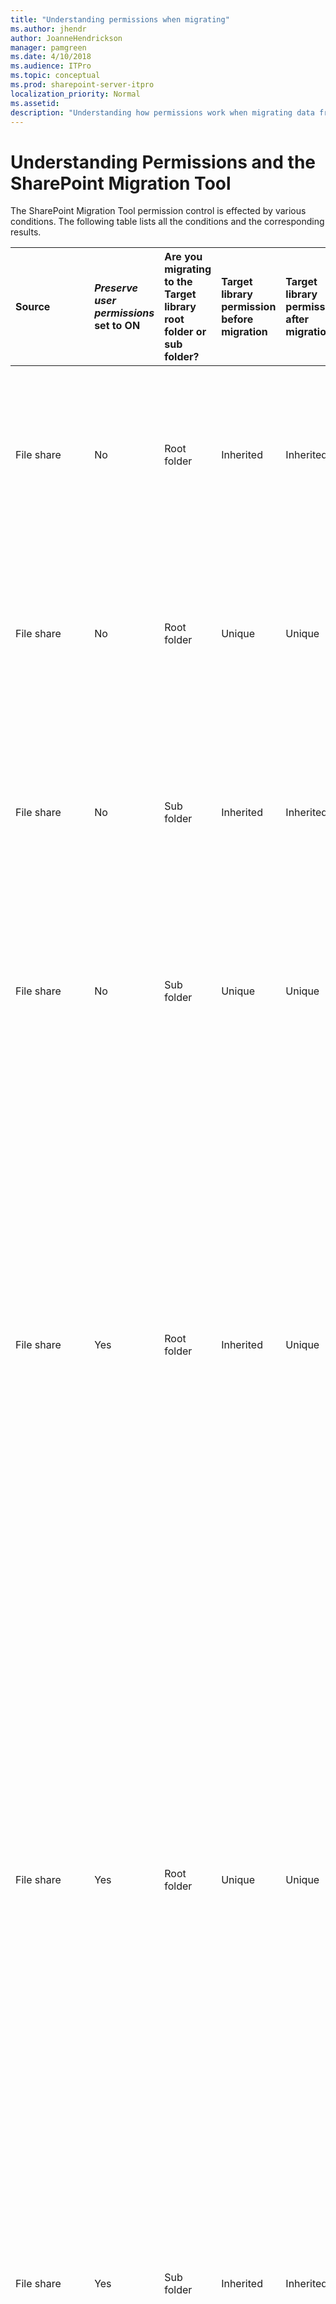 ```yaml
---
title: "Understanding permissions when migrating"
ms.author: jhendr
author: JoanneHendrickson
manager: pamgreen
ms.date: 4/10/2018
ms.audience: ITPro
ms.topic: conceptual
ms.prod: sharepoint-server-itpro
localization_priority: Normal
ms.assetid: 
description: "Understanding how permissions work when migrating data from on-premises to SPO using the SharePoint Migration Tool"
---
```


# Understanding Permissions and the SharePoint Migration Tool

The SharePoint Migration Tool permission control is effected by various conditions.  The following table lists all the conditions and the corresponding results.

|**Source**|***Preserve user permissions* set to ON**|**Are you migrating to the Target library root folder or sub folder?**|**Target library permission before migration**|**Target library permission after migration**|**Note**|
|:-----|:-----|:-----|:-----|:-----|:-----|
|File share|No|Root folder|Inherited|Inherited|Role assignments of the target library and existing files won't be changed; migrated files have Inherited permission (Inherited role assignments from target library)|
|File share|No|Root folder|Unique|Unique|Role assignments of the target library and existing files won't be changed; migrated files have Inherited permission (Inherited role assignments from target library)|
|File share|No|Sub folder|Inherited|Inherited|Role assignments of the target library and existing files won't be changed; migrated files have Inherited permission (Inherited role assignments from target library)|
|File share|No|Sub folder|Unique|Unique|Role assignments of the target library and existing files won't be changed; migrated files have Inherited permission (Inherited role assignments from target library)|
|File share|Yes|Root folder|Inherited|Unique|Role assignments of the target library will be replaced by that in source root folder. Existing files with inherited permissions will still be inherited permission but with a new role assignment from target library. Existing files with Unique permissions won't be changed. Migrated files without any permission in the source will have inherited permissions and inherited role assignments from the target library. Migrated files with any permissions in the source will carry over these permissions as unique.|
|File share|Yes|Root folder|Unique|Unique|Permissions from the source folder will be added as new role assignments to the target library. Existing files with inherited permissions will still be inherited permissions but with a new role assignment from the target library. Existing files with unique permissions won't be changed. Migrated files without any permissions in the source will have inherited permissions and inherited role assignments from the target library. Migrated files with any permissions in the source will carry over these permissions as Unique.|
|File share|Yes|Sub folder|Inherited|Inherited|Role assignments of the target library and existing files won't be changed. Permissions from source folder and files will be carried over to the target subfolder and corresponding files, which will have Unique permissions as new role assignments.|
|File share|Yes|Sub folder|Unique|Unique|Role assignments of the target library and existing files won't be changed. Permissions from source folder and files will be carried over to the target subfolder and corresponding files which will have Unique permission as new role assignments.|
|List/Document library |No|Root folder|Inherited|Inherited|Same as File share migration with same condition|
|List/Document library |No|Root folder|Unique|Unique|Same as File share migration with same condition|
|Document library |No|Sub folder|Inherited|Inherited|Same as File share migration with same condition|
|Document library |No|Sub folder|Unique|Unique|Same as File share migration with same condition|
|List/Document library |Yes|Root folder|Inherited|Unique|Same as File share migration with same condition|
|list/Document library |Yes|Root folder|Unique|Unique|Same as File share migration with same condition|
|Document library |Yes|Sub folder|Inherited|Inherited|Same as File share migration with same condition|
|Document library |Yes|Sub folder|Unique|Unique|Same as File share migration with same condition|
|Site/Web|No|NA|Inherited|Inherited|Role assignment of target site/web will be unchanged|
|Site/Web|No|NA|Unique|Unique|Role assignment of target site/web will be unchanged|
|Site/Web|Yes|NA|Inherited |Unique|Role assignment of target site/web **will be replaced** by those in the source site/web|
|Site/Web(A) with Subsite B  (both migrated with SPMT)|Yes|NA|||Subsite B or sub web inherited from main Site A Subsite B/web unique from the new SPO main site A Site A is migrated as described for normal site migration.  Subsite B becomes unique and role assignment **will be replaced** by those in the source Subsite B|
|Site/Web|Yes|NA|Unique|Unique|Role assignment of source site/web will be added as new role assignments to the target site/web|


